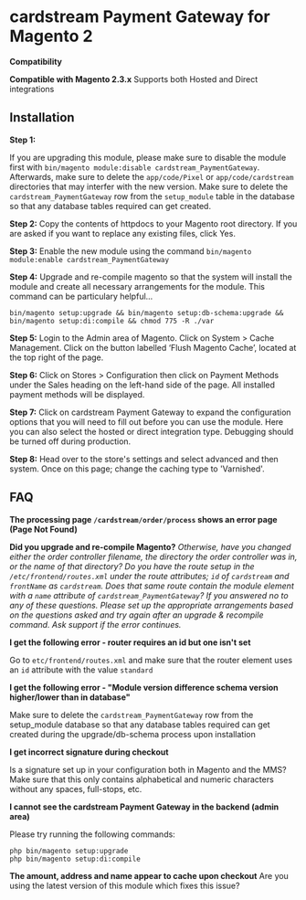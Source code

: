 # cardstream Payment Gateway for Magento 2

**Compatibility**

**Compatible with Magento 2.3.x**
Supports both Hosted and Direct integrations

## Installation
**Step 1:**

If you are upgrading this module, please make sure to disable the module first with `bin/magento module:disable cardstream_PaymentGateway`. Afterwards, make sure to delete the `app/code/Pixel` or `app/code/cardstream` directories that may interfer with the new version. Make sure to delete the `cardstream_PaymentGateway` row from the `setup_module` table in the database so that any database tables required can get created.

**Step 2:**
Copy the contents of httpdocs to your Magento root directory. If you are asked if you want to replace any existing files, click Yes.

**Step 3:**
Enable the new module using the command `bin/magento module:enable cardstream_PaymentGateway`

**Step 4:**
Upgrade and re-compile magento so that the system will install the module and create all necessary arrangements for the module. This command can be particulary helpful...
```
bin/magento setup:upgrade && bin/magento setup:db-schema:upgrade && bin/magento setup:di:compile && chmod 775 -R ./var
```

**Step 5:**
Login to the Admin area of Magento. Click on System > Cache Management. Click on the button labelled ‘Flush Magento Cache’, located at the top right of the page.

**Step 6:**
Click on Stores > Configuration then click on Payment Methods under the Sales heading on the left-hand side of the page. All installed payment methods will be displayed.

**Step 7:**
Click on cardstream Payment Gateway to expand the configuration options that you will need to fill out before you can use the module. Here you can also select the hosted or direct integration type. Debugging should be turned off during production.

**Step 8:**
Head over to the store's settings and select advanced and then system. Once on this page; change the caching type to 'Varnished'.

## FAQ
**The processing page `/cardstream/order/process` shows an error page (Page Not Found)**

**Did you upgrade and re-compile Magento?** *Otherwise, have you changed either the order controller filename, the directory the order controller was in, or the name of that directory? Do you have the route setup in the `/etc/frontend/routes.xml` under the route attributes; `id` of `cardstream` and `frontName` as `cardstream`. Does that same route contain the module element with a `name` attribute of `cardstream_PaymentGateway`? If you answered no to any of these questions. Please set up the appropriate arrangements based on the questions asked and try again after an upgrade & recompile command. Ask support if the error continues.*

**I get the following error - router requires an id but one isn't set**

Go to `etc/frontend/routes.xml` and make sure that the router element uses an `id` attribute with the value `standard`

**I get the following error - "Module version difference schema version higher/lower than in database"**

Make sure to delete the `cardstream_PaymentGateway` row from the setup_module database so that any database tables required can get created during the upgrade/db-schema process upon installation

**I get incorrect signature during checkout**

Is a signature set up in your configuration both in Magento and the MMS? Make sure that this only contains alphabetical and numeric characters without any spaces, full-stops, etc.

**I cannot see the cardstream Payment Gateway in the backend (admin area)**

Please try running the following commands:

```
php bin/magento setup:upgrade
php bin/magento setup:di:compile
```
**The amount, address and name appear to cache upon checkout**
Are you using the latest version of this module which fixes this issue?
